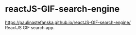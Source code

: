 # reactJS-GIF-search-engine
https://paulinastefanska.github.io/reactJS-GIF-search-engine/ <br>
ReactJS GIF search app.
